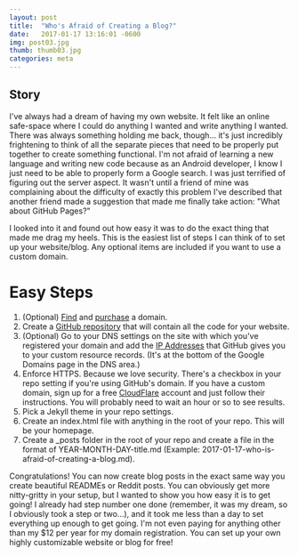 ```yaml
---
layout: post
title:  "Who's Afraid of Creating a Blog?"
date:   2017-01-17 13:16:01 -0600
img: post03.jpg
thumb: thumb03.jpg
categories: meta
---
```

## Story
I've always had a dream of having my own website. It felt like an online safe-space where I could do anything I wanted and write anything I wanted. There was always something holding me back, though... it's just incredibly frightening to think of all the separate pieces that need to be properly put together to create something functional. I'm not afraid of learning a new language and writing new code because as an Android developer, I know I just need to be able to properly form a Google search. I was just terrified of figuring out the server aspect. It wasn't until a friend of mine was complaining about the difficulty of exactly this problem I've described that another friend made a suggestion that made me finally take action: "What about GitHub Pages?"

I looked into it and found out how easy it was to do the exact thing that made me drag my heels. This is the easiest list of steps I can think of to set up your website/blog. Any optional items are included if you want to use a custom domain.

# Easy Steps
1. (Optional) [Find](https://domainr.com/) and [purchase](https://domains.google/) a domain.
2. Create a [GitHub repository](https://pages.github.com/) that will contain all the code for your website.
3. (Optional) Go to your DNS settings on the site with which you've registered your domain and add the [IP Addresses](https://help.github.com/articles/setting-up-an-apex-domain/#configuring-a-records-with-your-dns-provider) that GitHub gives you to your custom resource records. (It's at the bottom of the Google Domains page in the DNS area.)
4. Enforce HTTPS. Because we love security. There's a checkbox in your repo setting if you're using GitHub's domain. If you have a custom domain, sign up for a free [CloudFlare](https://www.cloudflare.com/) account and just follow their instructions. You will probably need to wait an hour or so to see results.
5. Pick a Jekyll theme in your repo settings.
6. Create an index.html file with anything in the root of your repo. This will be your homepage.
7. Create a \_posts folder in the root of your repo and create a file in the format of YEAR-MONTH-DAY-title.md (Example: 2017-01-17-who-is-afraid-of-creating-a-blog.md).

Congratulations! You can now create blog posts in the exact same way you create beautiful READMEs or Reddit posts. You can obviously get more nitty-gritty in your setup, but I wanted to show you how easy it is to get going! I already had step number one done (remember, it was my dream, so I obviously took a step or two...), and it took me less than a day to set everything up enough to get going. I'm not even paying for anything other than my $12 per year for my domain registration. You can set up your own highly customizable website or blog for free!
